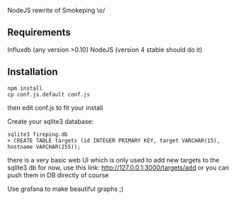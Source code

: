 NodeJS rewrite of Smokeping \o/

Requirements
------------
Influxdb (any version >0.10)
NodeJS (version 4 stable should do it)

Installation
------------

    npm install
    cp conf.js.default conf.js 

then edit conf.js to fit your install

Create your sqlite3 database:

    sqlite3 fireping.db
    > CREATE TABLE targets (id INTEGER PRIMARY KEY, target VARCHAR(15), hostname VARCHAR(255));

there is a very basic web UI which is only used to add new targets to the sqlite3 db for now, use this link:
http://127.0.0.1:3000/targets/add
or you can push them in DB directly of course

Use grafana to make beautiful graphs ;)

